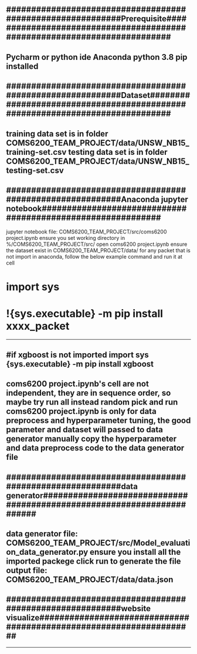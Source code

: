 ###########################################################Prerequisite#########################################################################
------------------------------------------------------------------------------------------------------------------------------------------------
Pycharm or python ide
Anaconda
python 3.8
pip installed
------------------------------------------------------------------------------------------------------------------------------------------------
###########################################################Dataset#############################################################################
------------------------------------------------------------------------------------------------------------------------------------------------
training data set is in folder COMS6200_TEAM_PROJECT/data/UNSW_NB15_training-set.csv
testing data set is in folder COMS6200_TEAM_PROJECT/data/UNSW_NB15_testing-set.csv
------------------------------------------------------------------------------------------------------------------------------------------------
###########################################################Anaconda jupyter notebook############################################################
------------------------------------------------------------------------------------------------------------------------------------------------
jupyter notebook file: COMS6200_TEAM_PROJECT/src/coms6200 project.ipynb
ensure you set working directory in %/COMS6200_TEAM_PROJECT/src/
open coms6200 project.ipynb
ensure the dataset exist in COMS6200_TEAM_PROJECT/data/
for any packet that is not import in anaconda, follow the below example command and run it at cell
# import sys
# !{sys.executable} -m pip install xxxx_packet
--------------------------------------------------
#if xgboost is not imported
import sys
{sys.executable} -m pip install xgboost
--------------------------------------------------
coms6200 project.ipynb's cell are not independent, they are in sequence order, so maybe try run all instead random pick and run
coms6200 project.ipynb is only for data preprocess and hyperparameter tuning, the good parameter and dataset will passed to data generator
manually copy the hyperparameter and data preprocess code to the data generator file
------------------------------------------------------------------------------------------------------------------------------------------------
###########################################################data generator#######################################################################
------------------------------------------------------------------------------------------------------------------------------------------------
data generator file: COMS6200_TEAM_PROJECT/src/Model_evaluation_data_generator.py
ensure you install all the imported packege
click run to generate the file
output file: COMS6200_TEAM_PROJECT/data/data.json
------------------------------------------------------------------------------------------------------------------------------------------------
###########################################################website visualize####################################################################
------------------------------------------------------------------------------------------------------------------------------------------------

------------------------------------------------------------------------------------------------------------------------------------------------
